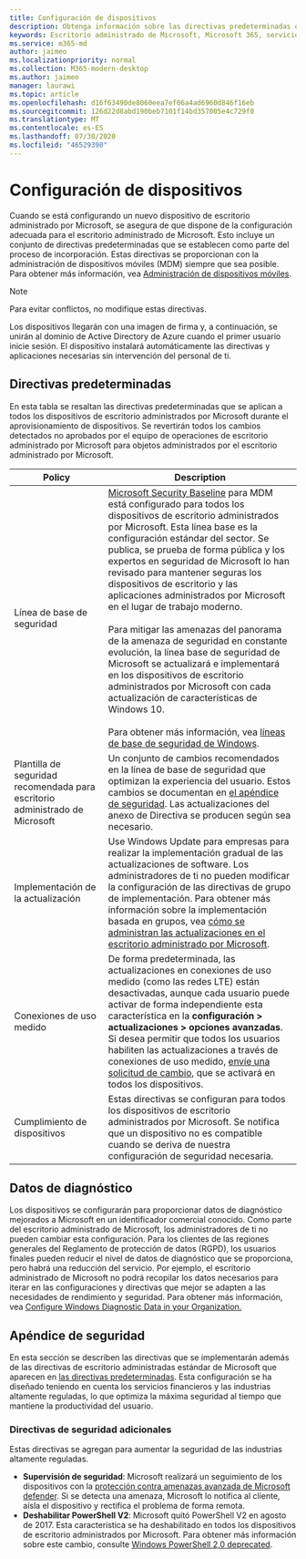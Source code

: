 ```yaml
---
title: Configuración de dispositivos
description: Obtenga información sobre las directivas predeterminadas que se aplican a los dispositivos de escritorio administrados por Microsoft.
keywords: Escritorio administrado de Microsoft, Microsoft 365, servicio, documentación
ms.service: m365-md
author: jaimeo
ms.localizationpriority: normal
ms.collection: M365-modern-desktop
ms.author: jaimeo
manager: laurawi
ms.topic: article
ms.openlocfilehash: d16f63490de8060eea7ef06a4ad6960d846f16eb
ms.sourcegitcommit: 126d22d8abd190beb7101f14bd357005e4c729f0
ms.translationtype: MT
ms.contentlocale: es-ES
ms.lasthandoff: 07/30/2020
ms.locfileid: "46529390"
---
```

# <a name="device-configuration"></a>Configuración de dispositivos


<!--This topic is the target for a "Learn more" link in the Enterprise Agreement (aka.ms/dev-config); do not delete.-->

<!-- Device configuration and Security Addendum-->

Cuando se está configurando un nuevo dispositivo de escritorio administrado por Microsoft, se asegura de que dispone de la configuración adecuada para el escritorio administrado de Microsoft. Esto incluye un conjunto de directivas predeterminadas que se establecen como parte del proceso de incorporación. Estas directivas se proporcionan con la administración de dispositivos móviles (MDM) siempre que sea posible. Para obtener más información, vea [Administración de dispositivos móviles](https://docs.microsoft.com/windows/client-management/mdm/). 

>[!NOTE]
>Para evitar conflictos, no modifique estas directivas.

Los dispositivos llegarán con una imagen de firma y, a continuación, se unirán al dominio de Active Directory de Azure cuando el primer usuario inicie sesión. El dispositivo instalará automáticamente las directivas y aplicaciones necesarias sin intervención del personal de ti.

## <a name="default-policies"></a>Directivas predeterminadas

En esta tabla se resaltan las directivas predeterminadas que se aplican a todos los dispositivos de escritorio administrados por Microsoft durante el aprovisionamiento de dispositivos. Se revertirán todos los cambios detectados no aprobados por el equipo de operaciones de escritorio administrado por Microsoft para objetos administrados por el escritorio administrado por Microsoft.

Policy | Description
--- | ---
Línea de base de seguridad | [Microsoft Security Baseline](https://docs.microsoft.com/windows/device-security/windows-security-baselines) para MDM está configurado para todos los dispositivos de escritorio administrados por Microsoft. Esta línea base es la configuración estándar del sector. Se publica, se prueba de forma pública y los expertos en seguridad de Microsoft lo han revisado para mantener seguras los dispositivos de escritorio y las aplicaciones administrados por Microsoft en el lugar de trabajo moderno. <br><br>Para mitigar las amenazas del panorama de la amenaza de seguridad en constante evolución, la línea base de seguridad de Microsoft se actualizará e implementará en los dispositivos de escritorio administrados por Microsoft con cada actualización de características de Windows 10.<br><br>Para obtener más información, vea [líneas de base de seguridad de Windows](https://docs.microsoft.com/windows/security/threat-protection/windows-security-baselines).
Plantilla de seguridad recomendada para escritorio administrado de Microsoft | Un conjunto de cambios recomendados en la línea de base de seguridad que optimizan la experiencia del usuario.  Estos cambios se documentan en [el apéndice de seguridad](#security-addendum). Las actualizaciones del anexo de Directiva se producen según sea necesario.  
Implementación de la actualización | Use Windows Update para empresas para realizar la implementación gradual de las actualizaciones de software. Los administradores de ti no pueden modificar la configuración de las directivas de grupo de implementación. Para obtener más información sobre la implementación basada en grupos, vea [cómo se administran las actualizaciones en el escritorio administrado por Microsoft](updates.md).
Conexiones de uso medido | De forma predeterminada, las actualizaciones en conexiones de uso medido (como las redes LTE) están desactivadas, aunque cada usuario puede activar de forma independiente esta característica en la **configuración > actualizaciones > opciones avanzadas**. Si desea permitir que todos los usuarios habiliten las actualizaciones a través de conexiones de uso medido, [envíe una solicitud de cambio](../working-with-managed-desktop/admin-support.md), que se activará en todos los dispositivos.
| Cumplimiento de dispositivos | Estas directivas se configuran para todos los dispositivos de escritorio administrados por Microsoft. Se notifica que un dispositivo no es compatible cuando se deriva de nuestra configuración de seguridad necesaria.

## <a name="diagnostic-data"></a>Datos de diagnóstico

 Los dispositivos se configurarán para proporcionar datos de diagnóstico mejorados a Microsoft en un identificador comercial conocido. Como parte del escritorio administrado de Microsoft, los administradores de ti no pueden cambiar esta configuración. Para los clientes de las regiones generales del Reglamento de protección de datos (RGPD), los usuarios finales pueden reducir el nivel de datos de diagnóstico que se proporciona, pero habrá una reducción del servicio. Por ejemplo, el escritorio administrado de Microsoft no podrá recopilar los datos necesarios para iterar en las configuraciones y directivas que mejor se adapten a las necesidades de rendimiento y seguridad. Para obtener más información, vea [Configure Windows Diagnostic Data in your Organization.](https://docs.microsoft.com/windows/privacy/configure-windows-diagnostic-data-in-your-organization#enhanced-level)

## <a name="security-addendum"></a>Apéndice de seguridad

 En esta sección se describen las directivas que se implementarán además de las directivas de escritorio administradas estándar de Microsoft que aparecen en [las directivas predeterminadas](#default-policies). Esta configuración se ha diseñado teniendo en cuenta los servicios financieros y las industrias altamente reguladas, lo que optimiza la máxima seguridad al tiempo que mantiene la productividad del usuario.

 ### <a name="additional-security-policies"></a>Directivas de seguridad adicionales

 Estas directivas se agregan para aumentar la seguridad de las industrias altamente reguladas. 
 - **Supervisión de seguridad**: Microsoft realizará un seguimiento de los dispositivos con la [protección contra amenazas avanzada de Microsoft defender](https://docs.microsoft.com/windows/security/threat-protection/windows-defender-atp/windows-defender-advanced-threat-protection). Si se detecta una amenaza, Microsoft lo notifica al cliente, aísla el dispositivo y rectifica el problema de forma remota. 
 - **Deshabilitar PowerShell V2**: Microsoft quitó PowerShell V2 en agosto de 2017. Esta característica se ha deshabilitado en todos los dispositivos de escritorio administrados por Microsoft. Para obtener más información sobre este cambio, consulte [Windows PowerShell 2,0 deprecated](https://devblogs.microsoft.com/powershell/windows-powershell-2-0-deprecation/).
